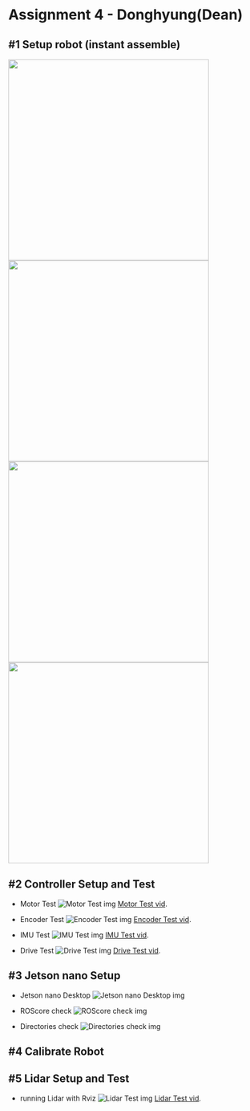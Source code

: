 # Assignment 4 - Donghyung(Dean)

## #1 Setup robot (instant assemble)
<img src="./images/top.png" width="400" height="400"/><img src="./images/front.jpg" width="400" height="400"/><img src="./images/side.jpg" width="400" height="400"/><img src="./images/rover.jpg" width="400" height="400"/>

## #2 Controller Setup and Test

* Motor Test
![Motor Test img](./images/motor.png)
[Motor Test vid](https://youtu.be/NaodVQfLnjE).

* Encoder Test
![Encoder Test img](./images/encoder.png)
[Encoder Test vid](https://youtu.be/NaodVQfLnjE).

* IMU Test
![IMU Test img](./images/IMU.png)
[IMU Test vid](https://youtu.be/NaodVQfLnjE).

* Drive Test
![Drive Test img](./images/drive.png)
[Drive Test vid](https://youtu.be/NaodVQfLnjE).

## #3 Jetson nano Setup

* Jetson nano Desktop
![Jetson nano Desktop img](./images/desktop.png)

* ROScore check
![ROScore check img](./images/ROS.png)

* Directories check
![Directories check img](./images/directories.png)

## #4 Calibrate Robot

## #5 Lidar Setup and Test

* running Lidar with Rviz
![Lidar Test img](./images/lidar.png)
[Lidar Test vid](https://youtu.be/NaodVQfLnjE).

